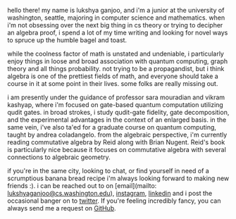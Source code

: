 hello there! my name is lukshya ganjoo, and i'm a junior at the university of washington, seattle, majoring in computer science and mathematics. when i'm not obsessing over the next big thing in cs theory or trying to decipher an algebra proof, i spend a lot of my time writing and looking for novel ways to spruce up the humble bagel and toast. 

while the coolness factor of math is unstated and undeniable, i particularly enjoy things in loose and broad association with quantum computing, graph theory and all things probability. not trying to be a propagandist, but i think algebra is one of the prettiest fields of math, and everyone should take a course in it at some point in their lives. some folks are really missing out. 

i am presently under the guidance of professor sara mouradian and vikram kashyap, where i'm focused on gate-based quantum computation utilizing qudit gates. in broad strokes, i study qudit-gate fidelity, gate decomposition, and the experimental advantages in the context of an enlarged basis. in the same vein, i've also ta'ed for a graduate course on quantum computing, taught by andrea coladangelo. from the algebraic perspective, i'm currently reading commutative algebra by Reid along with Brian Nugent. Reid's book is particularly nice because it focuses on commutative algebra with several connections to algebraic geometry.

if you're in the same city, looking to chat, or find yourself in need of a scrumptious banana bread recipe i'm always looking forward to making new friends :). i can be reached out to on [email](mailto: lukshyaganjoo@cs.washington.edu), 
[instagram](https://www.instagram.com/matchstickmaan/), 
[linkedin](https://www.linkedin.com/in/lukshya-ganjoo-163a971b0/) 
and i post the occasional banger on to [twitter](https://twitter.com/matchstickmaan). If you're feeling incredibly fancy, you can always send me a request on [GitHub](https://github.com/lukshyaganjoo).